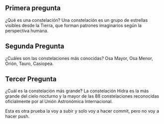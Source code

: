 
## Primera pregunta

¿Qué es una constelación?
Una constelación es un grupo de estrellas visibles desde la Tierra, que forman patrones imaginarios según la perspectiva humana.

## Segunda Pregunta
¿Cuáles son las constelaciones más conocidas?
Osa Mayor, Osa Menor, Orión, Tauro, Casiopea.

## Tercer Pregunta

¿Cuál es la constelación más grande?
La constelación Hidra es la más grande del cielo nocturno y la mayor de las 88 constelaciones reconocidas oficialmente por al Unión Astronómica Internacional.

Esta es otra prueba la voy a subir y solo voy a hacer commit, pero no voy a hacer push.